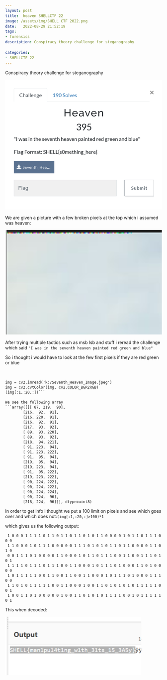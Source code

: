 ```yaml
---
layout: post
title:  heaven SHELLCTF 22
image: /assets/img/SHELL CTF 2022.png
date:   2022-08-29 21:52:19
tags:
- forensics
description: Conspiracy theory challenge for steganography

categories:
- SHELLCTF 22
---
```


Conspiracy theory challenge for steganography

![](/assets/img/2022-08-13-09-22-43.png)

We are given a picture with a few broken pixels at the top which i assumed was heaven:   

![](/assets/img/2022-08-13-09-23-48.png)

After trying multiple tactics such as msb lsb and stuff i reread the challenge which said `"I was in the seventh heaven painted red green and blue"`   

So i thought i would have to look at the few first pixels if they are red green or blue   

```import cv2
 

img = cv2.imread('k:/Seventh_Heaven_Image.jpeg')
img = cv2.cvtColor(img, cv2.COLOR_BGR2RGB)
(img[:1,:20,:])```   

We see the following array
```array([[[ 87, 219,  90],
        [216,  92,  91],
        [216, 220,  91],
        [216,  92,  91],
        [217,  93,  92],
        [ 89,  93, 220],
        [ 89,  93,  92],
        [218,  94, 221],
        [ 91, 223,  94],
        [ 91, 223, 222],
        [ 91,  95,  94],
        [219,  95,  94],
        [219, 223,  94],
        [ 91,  95, 222],
        [219, 223, 222],
        [ 90, 224, 222],
        [ 90, 224, 222],
        [ 90, 224, 224],
        [ 90, 224,  96],
        [218, 224,  96]]], dtype=uint8)
```


In order to get info i thought we put a 100 limit on pixels and see which goes over and which does not:`(img[:1,:20,:]>100)*1`  

which gives us the following output:  
```0 1 0 1 0 0 1 1 0 1 0 0 1 0 0 0 0 1 0 0 0 1 0 1 0 1 0 0 1 1 0 0 0 1 0 0 1
 1 0 0 0 1 1 1 1 0 1 1 0 1 1 0 1 1 0 1 0 1 1 0 0 0 0 1 0 1 1 0 1 1 1 0 0 0
 1 1 0 0 0 1 0 1 1 1 0 0 0 0 0 1 1 1 0 1 0 1 0 1 1 0 1 1 0 0 0 0 1 1 0 1 0
 0 0 1 1 1 0 1 0 0 0 0 1 1 0 0 0 1 0 1 1 0 1 1 1 0 0 1 1 0 0 1 1 1 0 1 0 1
 1 1 1 1 0 1 1 1 0 1 1 1 0 0 1 1 0 0 0 1 0 1 1 1 0 1 0 0 0 1 1 0 1 0 0 0 0
 1 0 1 1 1 1 1 0 0 1 1 0 0 1 1 0 0 1 1 0 0 0 1 0 1 1 1 0 1 0 0 0 1 1 1 0 0
 1 1 0 1 0 1 1 1 1 1 0 0 1 1 0 0 0 1 0 0 1 1 0 1 0 1 0 1 0 1 1 1 1 1 0 0 1
 1 0 0 1 1 0 1 0 0 0 0 0 1 0 0 1 1 0 1 0 1 0 1 1 1 1 0 0 1 0 1 1 1 1 1 0 1
 ```


This when decoded:  


![](/assets/img/2022-08-13-09-31-23.png)